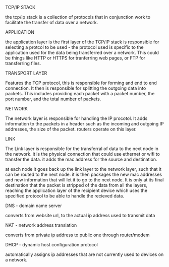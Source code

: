 

TCP/IP STACK

the tcp/ip stack is a collection of protocols that in conjunction work to facilitate the transfer of data over a network.


APPLICATION

the application layer is the first layer of the TCP/IP stack is responsible for selecting a protcol to be used - the protocol used is specific to the application used for the data being transferred over a network. This could be things like HTTP or HTTPS for tranferring web pages, or FTP for transferring files. 

TRANSPORT LAYER

Features the TCP protocol, this is responsible for forming and end to end connection. It then is responsible for splitting the outgoing data into packets. This includes providing each packet with a packet number, the port number, and the total number of packets.

NETWORK

The network layer is responsible for handling the IP procotol. It adds information to the packets in a header such as the incoming and outgoing IP addresses, the size of the packet. routers operate on this layer.

LINK

The Link layer is responsible for the transferral of data to the next node in the network. it is the physical connection that could use ethernet or wifi to transfer the data. it adds the mac address for the source and destination.


at each node it goes back up the link layer to the network layer, such that it can be routed to the next node. it is then packages the new mac addresses and new information that will let it to go to the next node. It is only at its final destination that the packet is stripped of the data from all the layers, reaching the application layer of the recipient device which uses the specified protocol to be able to handle the recieved data.





DNS - domain name server

converts from website url, to the actual ip address used to transmit data

NAT - network address translation

converts from private ip address to public one through router/modem



DHCP - dynamic host configuration protocol

automatically assigns ip addresses  that are not currently used to devices on a network.

